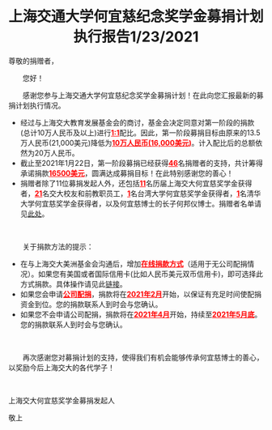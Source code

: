 <h1 align="center">上海交通大学何宜慈纪念奖学金募捐计划执行报告1/23/2021</h1>

尊敬的捐赠者，

　　您好！

　　感谢您参与上海交通大学何宜慈纪念奖学金募捐计划！在此向您汇报最新的募捐计划执行情况。
- 经过与上海交大教育发展基金会的商讨，基金会决定同意对第一阶段的捐款(总计10万人民币及以上)进行<span style="color:red"><b><u>1:1</u></b></span>配比。因此，第一阶段募捐目标由原来的13.5万人民币(21,000美元)降低为<span style="color:red"><b><u>10万人民币(16,000美元)</u></b></span>。计入配比后的总额依然为20万人民币。
- 截止至2021年1月22日，第一阶段募捐已经获得<span style="color:red"><b><u>46</u></b></span>名捐赠者的支持，共计筹得承诺捐款<span style="color:red"><b><u>16500美元</u></b></span>，圆满达成募捐目标！在此特别感谢您的善心！
- 捐赠者除了11位募捐发起人外，还包括<span style="color:red"><b><u>11</u></b></span>名历届上海交大何宜慈奖学金获得者，<span style="color:red"><b><u>21</u></b></span>名交大校友和前教职员工，<span style="color:red"><b><u>1</u></b></span>名台湾大学何宜慈奖学金获得者，<span style="color:red"><b><u>1</u></b></span>名清华大学何宜慈奖学金获得者，以及何宜慈博士的长子何邦仪博士。捐赠者名单请见[此处](https://sjtu-irving-t-ho-scholarship.github.io/fundraising-2021/donors)。

<br>

　　关于捐款方法的提示：
- 在与上海交大美洲基金会沟通后，增加<span style="color:red"><b><u>在线捐款方式</u></b></span>（适用于无公司配捐情况）。如果您有美国或者国际信用卡(比如人民币美元双币信用卡)，即可选择此方式捐款。具体操作请见此[链接](https://sjtu-irving-t-ho-scholarship.github.io/fundraising-2021/sjtufa-donation)。
- 如果您会申请<span style="color:red"><b><u>公司配捐</u></b></span>，捐款将在<span style="color:red"><b><u>2021年2月</u></b></span>开始，以保证有充足时间使配捐资金到位。您的捐款联系人到时会与您确认。
- 如果您不会申请公司配捐，捐款将在<span style="color:red"><b><u>2021年4月</u></b></span>开始，持续至<span style="color:red"><b><u>2021年5月底</u></b></span>。您的捐款联系人到时会与您确认。

<br>

　　再次感谢您对募捐计划的支持，使得我们有机会能够传承何宜慈博士的善心，以奖励今后上海交大的各代学子！

<br>

上海交大何宜慈奖学金募捐发起人

敬上
